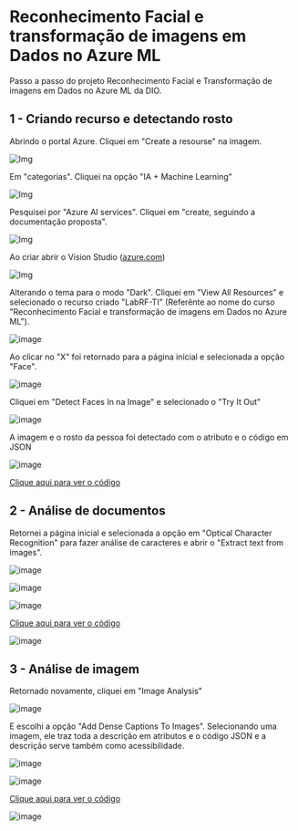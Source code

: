 # Reconhecimento Facial e transformação de imagens em Dados no Azure ML

Passo a passo do projeto Reconhecimento Facial e Transformação de imagens em Dados no Azure ML da DIO.

## 1 - Criando recurso e detectando rosto

Abrindo o portal Azure. Cliquei em "Create a resourse" na imagem.

![Img](inputs/01.png)

Em "categorias". Cliquei na opção "IA + Machine Learning"

![Img](inputs/02.png)

Pesquisei por "Azure AI services". Cliquei em "create, seguindo a documentação proposta".

![Img](inputs/03.png)

Ao criar abrir o Vision Studio ([azure.com](https://portal.vision.cognitive.azure.com/gallery/featured))

![Img](inputs/04.png)

Alterando o tema para o modo "Dark". Cliquei em "View All Resources" e selecionado o recurso criado "LabRF-TI" (Referênte ao nome do curso "Reconhecimento Facial e transformação de imagens em Dados no Azure ML").

![image](inputs/05.png)

Ao clicar no "X" foi retornado para a página inicial e selecionada a opção "Face".

![image](inputs/06.png)

Cliquei em "Detect Faces In na Image" e selecionado o "Try It Out"

![image](inputs/07.png)

A imagem e o rosto da pessoa foi detectado com o atributo e o código em JSON

![image](inputs/08.png)

[Clique aqui para ver o código](output/DetectandoRosto.json)

## 2 - Análise de documentos

Retornei a página inicial e selecionada a opção em "Optical Character Recognition" para fazer análise de caracteres e abrir o "Extract text from images".

![image](inputs/09.png)

![image](inputs/10.png)

![image](inputs/11.png)

[Clique aqui para ver o código](output/AnaliseDeDocumentos.json)

![image](inputs/12.png)

## 3 - Análise de imagem
Retornado novamente, cliquei em "Image Analysis"

![image](inputs/13.png)

E escolhi a opção "Add Dense Captions To Images". Selecionando uma imagem, ele traz toda a descrição em atributos e o código JSON e a descrição serve também como acessibilidade.

![image](inputs/14.png)

![image](inputs/15.png)

[Clique aqui para ver o código](output/AnaliseDeImagem.json)

![image](inputs/16.png)
